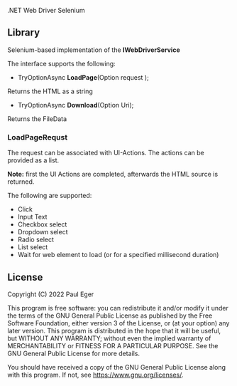 
.NET Web Driver Selenium


## Library

Selenium-based implementation of the **IWebDriverService**

The interface supports the following:

- TryOptionAsync<string> **LoadPage**(Option<LoadPageRequest> request );

Returns the HTML as a string

- TryOptionAsync<FileData> **Download**(Option<DownloadRequest> Uri);

Returns the FileData


### LoadPageRequst

The request can be associated with UI-Actions. The actions can be provided as a list.

**Note:** first the UI Actions are completed, afterwards the HTML source is returned.

The following are supported:
- Click
- Input Text
- Checkbox select
- Dropdown select
- Radio select
- List select
- Wait for web element to load (or for a specified millisecond duration)


## License

Copyright (C) 2022  Paul Eger

This program is free software: you can redistribute it and/or modify
it under the terms of the GNU General Public License as published by
the Free Software Foundation, either version 3 of the License, or
(at your option) any later version.
This program is distributed in the hope that it will be useful,
but WITHOUT ANY WARRANTY; without even the implied warranty of
MERCHANTABILITY or FITNESS FOR A PARTICULAR PURPOSE.  See the
GNU General Public License for more details.

You should have received a copy of the GNU General Public License
along with this program.  If not, see <https://www.gnu.org/licenses/>.